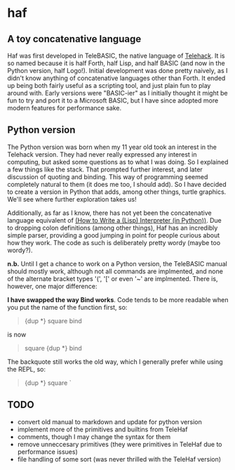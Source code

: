 # haf
## A toy concatenative language

Haf was first developed in TeleBASIC, the native language of [Telehack](https://telehack.com). It is so named because it is half Forth, half Lisp, and half BASIC (and now in the Python version, half Logo!). Initial development was done pretty naively, as I didn't know anything of concatenative languages other than Forth. It ended up being both fairly useful as a scripting tool, and just plain fun to play around with. Early versions were "BASIC-ier" as I initially thought it might be fun to try and port it to a Microsoft BASIC, but I have since adopted more modern features for performance sake.

## Python version

The Python version was born when my 11 year old took an interest in the Telehack version. They had never really expressed any interest in computing, but asked some questions as to what I was doing. So I explained a few things like the stack. That prompted further interest, and later discussion of quoting and binding. This way of programming seemed completely natural to them (it does me too, I should add). So I have decided to create a version in Python that adds, among other things, turtle graphics. We'll see where further exploration takes us!

Additionally, as far as I know, there has not yet been the concatenative language equivalent of [(How to Write a (Lisp) Interpreter (in Python))](https://norvig.com/lispy.html). Due to dropping colon definitions (among other things), Haf has an incredibly simple parser, providing a good jumping in point for people curious about how they work. The code as such is deliberately pretty wordy (maybe too wordy?).

**n.b.** Until I get a chance to work on a Python version, the TeleBASIC manual should mostly work, although not all commands are implmented, and none of the alternate bracket types '(', '[' or even '~' are implmented. There is, however, one major difference:

**I have swapped the way Bind works**. Code tends to be more readable when you put the name of the function first, so:
>{dup *} square bind

is now
>square {dup *} bind

The backquote still works the old way, which I generally prefer while using the REPL, so:
>{dup *} square `

## TODO

- convert old manual to markdown and update for python version
- implement more of the primitives and builtins from TeleHaf
- comments, though I may change the syntax for them
- remove unneccesary primitives (they were primitives in TeleHaf due to performance issues)
- file handling of some sort (was never thrilled with the TeleHaf version)
